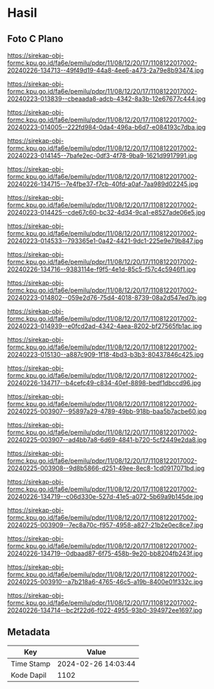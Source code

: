 # Hasil

## Foto C Plano

https://sirekap-obj-formc.kpu.go.id/fa6e/pemilu/pdpr/11/08/12/20/17/1108122017002-20240226-134713--49f49d19-44a8-4ee6-a473-2a79e8b93474.jpg

https://sirekap-obj-formc.kpu.go.id/fa6e/pemilu/pdpr/11/08/12/20/17/1108122017002-20240223-013839--cbeaada8-adcb-4342-8a3b-12e67677c444.jpg

https://sirekap-obj-formc.kpu.go.id/fa6e/pemilu/pdpr/11/08/12/20/17/1108122017002-20240223-014005--222fd984-0da4-496a-b6d7-e084193c7dba.jpg

https://sirekap-obj-formc.kpu.go.id/fa6e/pemilu/pdpr/11/08/12/20/17/1108122017002-20240223-014145--7bafe2ec-0df3-4f78-9ba9-1621d9917991.jpg

https://sirekap-obj-formc.kpu.go.id/fa6e/pemilu/pdpr/11/08/12/20/17/1108122017002-20240226-134715--7e4fbe37-f7cb-40fd-a0af-7aa989d02245.jpg

https://sirekap-obj-formc.kpu.go.id/fa6e/pemilu/pdpr/11/08/12/20/17/1108122017002-20240223-014425--cde67c60-bc32-4d34-9ca1-e8527ade06e5.jpg

https://sirekap-obj-formc.kpu.go.id/fa6e/pemilu/pdpr/11/08/12/20/17/1108122017002-20240223-014533--793365e1-0a42-4421-9dc1-225e9e79b847.jpg

https://sirekap-obj-formc.kpu.go.id/fa6e/pemilu/pdpr/11/08/12/20/17/1108122017002-20240226-134716--9383114e-f9f5-4e1d-85c5-f57c4c5946f1.jpg

https://sirekap-obj-formc.kpu.go.id/fa6e/pemilu/pdpr/11/08/12/20/17/1108122017002-20240223-014802--059e2d76-75d4-4018-8739-08a2d547ed7b.jpg

https://sirekap-obj-formc.kpu.go.id/fa6e/pemilu/pdpr/11/08/12/20/17/1108122017002-20240223-014939--e0fcd2ad-4342-4aea-8202-bf27565fb1ac.jpg

https://sirekap-obj-formc.kpu.go.id/fa6e/pemilu/pdpr/11/08/12/20/17/1108122017002-20240223-015130--a887c909-1f18-4bd3-b3b3-80437846c425.jpg

https://sirekap-obj-formc.kpu.go.id/fa6e/pemilu/pdpr/11/08/12/20/17/1108122017002-20240226-134717--b4cefc49-c834-40ef-8898-bedf1dbccd96.jpg

https://sirekap-obj-formc.kpu.go.id/fa6e/pemilu/pdpr/11/08/12/20/17/1108122017002-20240225-003907--95897a29-4789-49bb-918b-baa5b7acbe60.jpg

https://sirekap-obj-formc.kpu.go.id/fa6e/pemilu/pdpr/11/08/12/20/17/1108122017002-20240225-003907--ad4bb7a8-6d69-4841-b720-5cf2449e2da8.jpg

https://sirekap-obj-formc.kpu.go.id/fa6e/pemilu/pdpr/11/08/12/20/17/1108122017002-20240225-003908--9d8b5866-d251-49ee-8ec8-1cd0917071bd.jpg

https://sirekap-obj-formc.kpu.go.id/fa6e/pemilu/pdpr/11/08/12/20/17/1108122017002-20240226-134719--c06d330e-527d-41e5-a072-5b69a9b145de.jpg

https://sirekap-obj-formc.kpu.go.id/fa6e/pemilu/pdpr/11/08/12/20/17/1108122017002-20240225-003909--7ec8a70c-f957-4958-a827-21b2e0ec8ce7.jpg

https://sirekap-obj-formc.kpu.go.id/fa6e/pemilu/pdpr/11/08/12/20/17/1108122017002-20240226-134719--0dbaad87-6f75-458b-9e20-bb8204fb243f.jpg

https://sirekap-obj-formc.kpu.go.id/fa6e/pemilu/pdpr/11/08/12/20/17/1108122017002-20240225-003910--a7b218a6-4765-46c5-a19b-8400e01f332c.jpg

https://sirekap-obj-formc.kpu.go.id/fa6e/pemilu/pdpr/11/08/12/20/17/1108122017002-20240226-134714--bc2f22d6-f022-4955-93b0-394972ee1697.jpg


## Metadata

| Key        | Value               |
| ---------- | ------------------- |
| Time Stamp | 2024-02-26 14:03:44 |
| Kode Dapil | 1102                |



